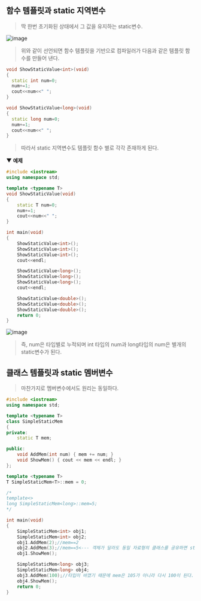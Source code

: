 ## 함수 템플릿과 static 지역변수
> 딱 한번 초기화된 상태에서 그 값을 유지하는 static변수.
> 
![image](https://user-images.githubusercontent.com/80379900/114831319-35888b00-9e08-11eb-8976-888be7970971.png)

> 위와 같이 선언되면 함수 템플릿을 기반으로 컴파일러가 다음과 같은 템플릿 함수를 만들어 낸다.
```C++
void ShowStaticValue<int>(void)
{
  static int num=0;
  num+=1;
  cout<<num<<" ";
}

void ShowStaticValue<long>(void)
{
  static long num=0;
  num+=1;
  cout<<num<<" ";
}
```

>따라서 static 지역변수도 템플릿 함수 별로 각각 존재하게 된다.

**▼ 예제**
```C++
#include <iostream>
using namespace std;

template <typename T>
void ShowStaticValue(void)
{
	static T num=0;
	num+=1;
	cout<<num<<" ";
}

int main(void)
{
	ShowStaticValue<int>();
	ShowStaticValue<int>();
	ShowStaticValue<int>();
	cout<<endl;

	ShowStaticValue<long>();
	ShowStaticValue<long>();
	ShowStaticValue<long>();
	cout<<endl;

	ShowStaticValue<double>();
	ShowStaticValue<double>();
	ShowStaticValue<double>();
	return 0;
}

```
![image](https://user-images.githubusercontent.com/80379900/114832034-fe66a980-9e08-11eb-8a52-a63ed7ff019d.png)

> 즉, num은 타입별로 누적되며 int 타입의 num과 long타입의 num은 별개의 static변수가 된다.
> 

## 클래스 템플릿과 static 멤버변수

> 마찬가지로 멤버변수에서도 원리는 동일하다.
> 
```C++
#include <iostream>
using namespace std;

template <typename T>
class SimpleStaticMem
{
private:
	static T mem;

public:
	void AddMem(int num) { mem += num; }
	void ShowMem() { cout << mem << endl; }
};

template <typename T>
T SimpleStaticMem<T>::mem = 0;

/*
template<>
long SimpleStaticMem<long>::mem=5;
*/

int main(void)
{
	SimpleStaticMem<int> obj1;
	SimpleStaticMem<int> obj2;
	obj1.AddMem(2);//mem==2
	obj2.AddMem(3);//mem==5<--- 객체가 달라도 동일 자료형의 클래스를 공유하면 static도 공유
	obj1.ShowMem();

	SimpleStaticMem<long> obj3;
	SimpleStaticMem<long> obj4;
	obj3.AddMem(100);//타입이 바꼈기 때문에 mem은 105가 아니라 다시 100이 된다.
	obj4.ShowMem();
	return 0;
}


```
